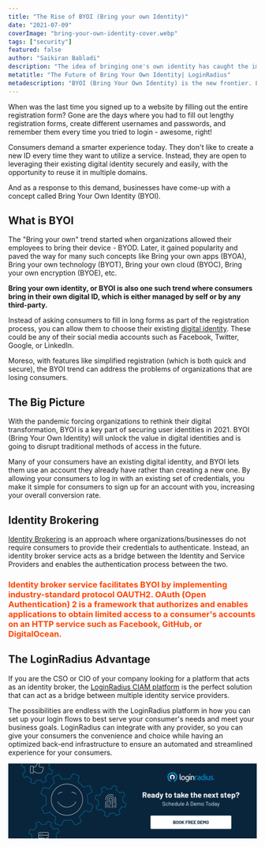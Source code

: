 ```yaml
---
title: "The Rise of BYOI (Bring your own Identity)"
date: "2021-07-09"
coverImage: "bring-your-own-identity-cover.webp"
tags: ["security"]
featured: false 
author: "Saikiran Babladi"
description: "The idea of bringing one's own identity has caught the imagination of every digital consumer. By allowing your consumers to log in with an existing set of credentials, you make it easy for them to sign up for an account with you—increasing your overall conversion rate."
metatitle: "The Future of Bring Your Own Identity| LoginRadius"
metadescription: "BYOI (Bring Your Own Identity) is the new frontier. Learn what the future holds for BYOI for managing and securing your online accounts."
---
```


When was the last time you signed up to a website by filling out the entire registration form? Gone are the days where you had to fill out lengthy registration forms, create different usernames and passwords, and remember them every time you tried to login - awesome, right!

Consumers demand a smarter experience today. They don't like to create a new ID every time they want to utilize a service. Instead, they are open to leveraging their existing digital identity securely and easily, with the opportunity to reuse it in multiple domains. 

And as a response to this demand, businesses have come-up with a concept called Bring Your Own Identity (BYOI).


## What is BYOI

The "Bring your own" trend started when organizations allowed their employees to bring their device - BYOD. Later, it gained popularity and paved the way for many such concepts like Bring your own apps (BYOA), Bring your own technology (BYOT), Bring your own cloud (BYOC), Bring your own encryption (BYOE), etc.

**Bring your own identity, or BYOI is also one such trend where consumers bring in their own digital ID, which is either managed by self or by any third-party.**

Instead of asking consumers to fill in long forms as part of the registration process, you can allow them to choose their existing [digital identity](https://www.loginradius.com/blog/identity/digital-identity-management/). These could be any of their social media accounts such as Facebook, Twitter, Google, or LinkedIn. 

Moreso, with features  like simplified registration (which is both quick and secure), the BYOI trend can address the problems of organizations that are losing consumers.  


## The Big Picture

With the pandemic forcing organizations to rethink their digital transformation, BYOI is a key part of securing user identities in 2021. BYOI (Bring Your Own Identity) will unlock the value in digital identities and is going to disrupt traditional methods of access in the future.

Many of your consumers have an existing digital identity, and BYOI lets them use an account they already have rather than creating a new one. By allowing your consumers to log in with an existing set of credentials, you make it simple for consumers to sign up for an account with you, increasing your overall conversion rate.


## Identity Brokering 

[Identity Brokering](https://www.loginradius.com/identity-providers/) is an approach where organizations/businesses do not require consumers to provide their credentials to authenticate. Instead, an identity broker service acts as a bridge between the Identity and Service Providers and enables the authentication process between the two.

### <span style="color: #FF4500"> Identity broker service facilitates BYOI by implementing industry-standard protocol OAUTH2. OAuth (Open Authentication) 2 is a framework that authorizes and enables applications to obtain limited access to a consumer's accounts on an HTTP service such as Facebook, GitHub, or DigitalOcean. </span> 


## The LoginRadius Advantage

If you are the CSO or CIO of your company looking for a platform that acts as an identity broker, the [LoginRadius CIAM platform](https://www.loginradius.com/) is the perfect solution that can act as a bridge between multiple identity service providers. 

The possibilities are endless with the LoginRadius platform in how you can set up your login flows to best serve your consumer's needs and meet your business goals. LoginRadius can integrate with any provider, so you can give your consumers the convenience and choice while having an optimized back-end infrastructure to ensure an automated and streamlined experience for your consumers.
 


[![book-a-demo-loginradius](../../assets/book-a-demo-loginradius.webp)](https://www.loginradius.com/contact-us?utm_source=blog&utm_medium=web&utm_campaign=bring-your-own-identity)
